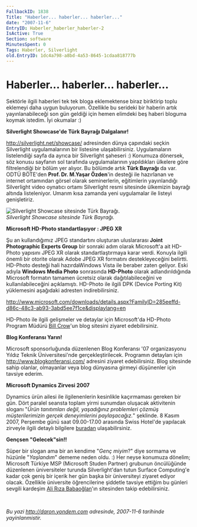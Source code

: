 ```yaml
---
FallbackID: 1838
Title: "Haberler... haberler... haberler..."
date: "2007-11-6"
EntryID: Haberler_haberler_haberler-2
IsActive: True
Section: software
MinutesSpent: 0
Tags: Haberler, Silverlight
old.EntryID: 1dc4a798-a8bd-4a53-8645-1cdaa818777b
---
```

# Haberler... haberler... haberler...
Sektörle ilgili haberleri tek tek bloga eklemektense biraz biriktirip
toplu eklemeyi daha uygun buluyorum. Özellikle bu serideki bir haberin
artık yayınlanabileceği son gün geldiği için hemen elimdeki beş haberi
bloguma koymak istedim. İyi okumalar :)

**Silverlight Showcase'de Türk Bayrağı Dalgalanır!**

<http://silverlight.net/showcase/> adresinden dünya çapındaki seçkin
Silverlight uygulamalarının bir listesine ulaşabilirsiniz. Uygulamaların
listelendiği sayfa da ayrıca bir Silverlight şaheseri :) Konumuza
dönersek, söz konusu sayfanın sol tarafında uygulamalarının yapıldıkları
ülkelere göre filtrelendiği bir bölüm yer alıyor. Bu bölümde artık
**Türk Bayrağı** da var. ODTÜ BÖTE'den **Prof. Dr. M.Yaşar Özden**'in
desteği ile hazırlanan ve internet ortamından görsel olarak
seminerlerin, eğitimlerin yayınlandığı Silverlight video oynatıcı ortamı
Silverlight resmi sitesinde ülkemizin bayrağı altında listeleniyor.
Umarım kısa zamanda yeni uygulamalar ile listeyi genişletiriz.

![Silverlight Showcase sitesinde Türk
Bayrağı.](media/Haberler_haberler_haberler-2/05112007_2.jpg)\
*Silverlight Showcase sitesinde Türk Bayrağı.*

**Microsoft HD-Photo standartlaşıyor : JPEG XR**

Şu an kullandığımız JPEG standartını oluşturan uluslararası **Joint
Photographic Experts Group** bir sonraki adım olarak Microsoft'a ait
HD-Photo yapısını JPEG XR olarak standartlaştırmaya karar verdi. Konuyla
ilgili önemli bir otorite olarak Adobe JPEG XR formatını
destekleyeceğini belirtti. HD-Photo desteği hali hazırdaWindows Vista
ile beraber zaten geliyor. Eski adıyla **Windows Media Photo**
sonrasında **HD-Photo** olarak adlandırıldığında Microsoft formatın
tamamen ücretsiz olarak dağıtılabileceğini ve kullanılabileceğini
açıklamıştı. HD-Photo ile ilgili DPK (Device Porting Kit) yüklemesini
aşağıdaki adresten indirebilirsiniz.

<http://www.microsoft.com/downloads/details.aspx?FamilyID=285eeffd-d86c-48c3-ab93-3abd5ee7f1ce&displaylang=en>

HD-Photo ile ilgili gelişmeler ve detaylar için Microsoft'da HD-Photo
Program Müdürü [Bill Crow](http://blogs.msdn.com/billcrow/)'un blog
sitesini ziyaret edebilirsiniz.

**Blog Konferansı Yarın!**

Microsoft sponsorluğunda düzenlenen Blog Konferansı '07 organizasyonu
Yıldız Teknik Üniversitesi'nde gerçekleştirilecek. Programın detayları
için <http://www.blogkonferansi.com/> adresini ziyaret edebilirsiniz.
Blog sitesinde sahip olanlar, olmayanlar veya blog dünyasına girmeyi
düşünenler için tavsiye ederim.

**Microsoft Dynamics Zirvesi 2007**

Dynamics ürün ailesi ile ilgilenenlerin kesinlikle kaçırmaması gereken
bir gün. Dört paralel seansta toplam yirmi sunumdan oluşacak aktivitenin
sloganı "*Ürün tanıtımları değil, yaşadığınız problemleri çözmüş
müşterilerimizin gerçek deneyimlerini paylaşacağız.*" şeklinde. 8 Kasım
2007, Perşembe günü saat 09.00-17.00 arasında Swiss Hotel'de yapılacak
zirveyle ilgili detaylı bilgilere
[buradan](http://www.microsoft.com/turkiye/dynamics/zirve2007/detay.mspx)
ulaşabilirsiniz.

**Gençsen "Gelecek"sin!!**

Süper bir slogan ama bir an kendime "*Genç miyim*?" diye sormama ve
hüzünle "*Yaşlandım*" dememe neden oldu. :) Her neyse konumuza dönelim;
Microsoft Türkiye MSP (Microsoft Studen Partner) grubunun öncülüğünde
düzenlenen üniversiteler turunda Silverlight'dan tutun Surface
Computing'e kadar çok geniş bir içerik her gün başka bir üniversiteyi
ziyaret ediyor olacak. Özellikle üniversite öğrencilerine şiddetle
tavsiye ettiğim bu günleri sevgili kardeşim [Ali Rıza
Babaoğlan](http://www.alibabaoglan.com/content/view/124/1/)'ın
sitesinden takip edebilirsiniz.

 



*Bu yazi http://daron.yondem.com adresinde, 2007-11-6 tarihinde yayinlanmistir.*
